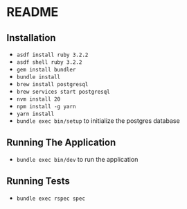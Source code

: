 # README

## Installation

- `asdf install ruby 3.2.2`
- `asdf shell ruby 3.2.2`
- `gem install bundler` 
- `bundle install`
- `brew install postgresql`
- `brew services start postgresql`
- `nvm install 20`
- `npm install -g yarn`
- `yarn install`
- `bundle exec bin/setup` to initialize the postgres database

## Running The Application
- `bundle exec bin/dev` to run the application

## Running Tests
- `bundle exec rspec spec`